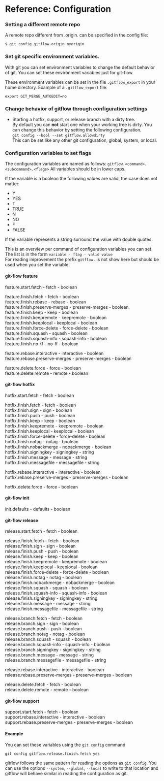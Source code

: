 # Reference: Configuration

### Setting a different remote repo
A remote repo different from .origin. can be specified in the config file:

`$ git config gitflow.origin myorigin`

### Set git specific environment variables.
With git you can set environment variables to change the default behavior of 
git. You can set these environment variables just for git-flow.

These environment variables can be set in the file `.gitflow_export` in your 
home directory. 
Example of a `.gitflow_export` file:

    export GIT_MERGE_AUTOEDIT=no

### Change behavior of gitflow through configuration settings

- Starting a hotfix, support, or release branch with a dirty tree.  
By default you can **not** start one when your working tree is dirty. You can change this behavior by setting the following configuration.  
`git config --bool --set gitflow.allowdirty`  
This can be set like any other git configuration, global, system, or local.

### Configuration variables to set flags
The configuration variables are named as follows:
`gitflow.<command>.<subcommand>.<flags>`
All variables should be in lower caps.

If the variable is a boolean the following values are valid, the case does not 
matter:
* Y
* YES
* T
* TRUE
* N
* NO
* F
* FALSE

If the variable represents a string surround the value with double quotes.

This is an overview per command of configuration variables you can set. The list 
is in the form `variable - flag - valid value`  
For reading improvement the prefix `gitflow.` is not show here but should 
be used when you set the variable. 
#### git-flow feature
feature.start.fetch - fetch - boolean

feature.finish.fetch - fetch - boolean  
feature.finish.rebase - rebase - boolean  
feature.finish.preserve-merges - preserve-merges - boolean  
feature.finish.keep - keep - boolean  
feature.finish.keepremote - keepremote - boolean  
feature.finish.keeplocal - keeplocal - boolean  
feature.finish.force-delete - force-delete - boolean  
feature.finish.squash - squash - boolean  
feature.finish.squash-info - squash-info - boolean  
feature.finish.no-ff - no-ff - boolean  

feature.rebase.interactive - interactive - boolean  
feature.rebase.preserve-merges - preserve-merges - boolean  

feature.delete.force - force - boolean  
feature.delete.remote - remote - boolean  

#### git-flow hotfix
hotfix.start.fetch - fetch - boolean  

hotfix.finish.fetch - fetch - boolean  
hotfix.finish.sign - sign - boolean  
hotfix.finish.push - push - boolean  
hotfix.finish.keep - keep - boolean  
hotfix.finish.keepremote - keepremote - boolean  
hotfix.finish.keeplocal - keeplocal - boolean  
hotfix.finish.force-delete - force-delete - boolean  
hotfix.finish.notag - notag - boolean  
hotfix.finish.nobackmerge - nobackmerge - boolean  
hotfix.finish.signingkey - signingkey - string  
hotfix.finish.message - message - string  
hotfix.finish.messagefile - messagefile - string  

hotfix.rebase.interactive - interactive - boolean  
hotfix.rebase.preserve-merges - preserve-merges - boolean  

hotfix.delete.force - force - boolean  

#### git-flow init
init.defaults - defaults - boolean  

#### git-flow release
release.start.fetch - fetch - boolean  

release.finish.fetch - fetch - boolean  
release.finish.sign - sign - boolean  
release.finish.push - push - boolean  
release.finish.keep - keep - boolean  
release.finish.keepremote - keepremote - boolean  
release.finish.keeplocal - keeplocal - boolean  
release.finish.force-delete - force-delete - boolean  
release.finish.notag - notag - boolean  
release.finish.nobackmerge - nobackmerge - boolean  
release.finish.squash - squash - boolean  
release.finish.squash-info - squash-info - boolean  
release.finish.signingkey - signingkey - string  
release.finish.message - message - string  
release.finish.messagefile - messagefile - string  

release.branch.fetch - fetch - boolean  
release.branch.sign - sign - boolean  
release.branch.push - push - boolean  
release.branch.notag - notag - boolean  
release.branch.squash - squash - boolean  
release.branch.squash-info - squash-info - boolean  
release.branch.signingkey - signingkey - string  
release.branch.message - message - string  
release.branch.messagefile - messagefile - string  

release.rebase.interactive - interactive - boolean  
release.rebase.preserve-merges - preserve-merges - boolean
  
release.delete.fetch - fetch - boolean  
release.delete.remote - remote - boolean  

#### git-flow support
support.start.fetch - fetch - boolean  
support.rebase.interactive - interactive - boolean  
support.rebase.preserve-merges - preserve-merges - boolean  

#### Example
You can set these variables using the `git config` command

    git config gitflow.release.finish.fetch yes
    
gitflow follows the same pattern for reading the options as `git config`.
You can use the options `--system`, `--global`, `--local` to write to that 
location and gitflow will behave similar in reading the configuration as git. 